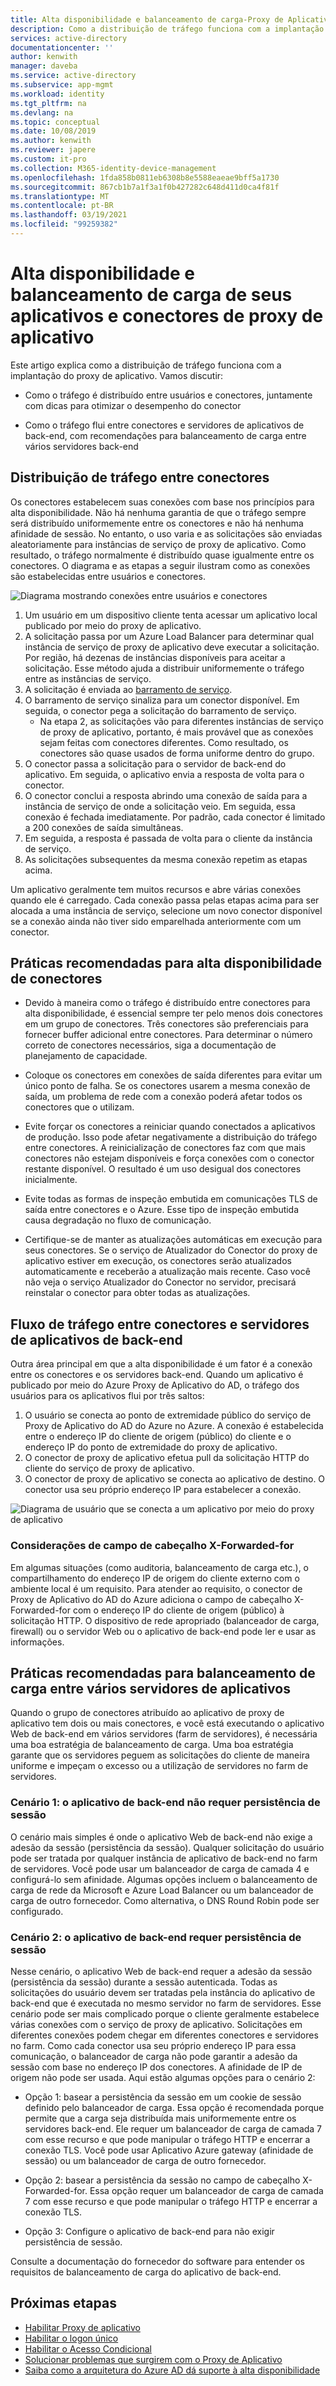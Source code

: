 ```yaml
---
title: Alta disponibilidade e balanceamento de carga-Proxy de Aplicativo do AD do Azure
description: Como a distribuição de tráfego funciona com a implantação do proxy de aplicativo. Inclui dicas de como otimizar o desempenho do conector e usar o balanceamento de carga para servidores back-end.
services: active-directory
documentationcenter: ''
author: kenwith
manager: daveba
ms.service: active-directory
ms.subservice: app-mgmt
ms.workload: identity
ms.tgt_pltfrm: na
ms.devlang: na
ms.topic: conceptual
ms.date: 10/08/2019
ms.author: kenwith
ms.reviewer: japere
ms.custom: it-pro
ms.collection: M365-identity-device-management
ms.openlocfilehash: 1fda858b0811eb6308b8e5588eaeae9bff5a1730
ms.sourcegitcommit: 867cb1b7a1f3a1f0b427282c648d411d0ca4f81f
ms.translationtype: MT
ms.contentlocale: pt-BR
ms.lasthandoff: 03/19/2021
ms.locfileid: "99259382"
---
```

# <a name="high-availability-and-load-balancing-of-your-application-proxy-connectors-and-applications"></a>Alta disponibilidade e balanceamento de carga de seus aplicativos e conectores de proxy de aplicativo

Este artigo explica como a distribuição de tráfego funciona com a implantação do proxy de aplicativo. Vamos discutir:

- Como o tráfego é distribuído entre usuários e conectores, juntamente com dicas para otimizar o desempenho do conector

- Como o tráfego flui entre conectores e servidores de aplicativos de back-end, com recomendações para balanceamento de carga entre vários servidores back-end

## <a name="traffic-distribution-across-connectors"></a>Distribuição de tráfego entre conectores

Os conectores estabelecem suas conexões com base nos princípios para alta disponibilidade. Não há nenhuma garantia de que o tráfego sempre será distribuído uniformemente entre os conectores e não há nenhuma afinidade de sessão. No entanto, o uso varia e as solicitações são enviadas aleatoriamente para instâncias de serviço de proxy de aplicativo. Como resultado, o tráfego normalmente é distribuído quase igualmente entre os conectores. O diagrama e as etapas a seguir ilustram como as conexões são estabelecidas entre usuários e conectores.

![Diagrama mostrando conexões entre usuários e conectores](media/application-proxy-high-availability-load-balancing/application-proxy-connections.png)

1. Um usuário em um dispositivo cliente tenta acessar um aplicativo local publicado por meio do proxy de aplicativo.
2. A solicitação passa por um Azure Load Balancer para determinar qual instância de serviço de proxy de aplicativo deve executar a solicitação. Por região, há dezenas de instâncias disponíveis para aceitar a solicitação. Esse método ajuda a distribuir uniformemente o tráfego entre as instâncias de serviço.
3. A solicitação é enviada ao [barramento de serviço](../../service-bus-messaging/index.yml).
4. O barramento de serviço sinaliza para um conector disponível. Em seguida, o conector pega a solicitação do barramento de serviço.
   - Na etapa 2, as solicitações vão para diferentes instâncias de serviço de proxy de aplicativo, portanto, é mais provável que as conexões sejam feitas com conectores diferentes. Como resultado, os conectores são quase usados de forma uniforme dentro do grupo.
5. O conector passa a solicitação para o servidor de back-end do aplicativo. Em seguida, o aplicativo envia a resposta de volta para o conector.
6. O conector conclui a resposta abrindo uma conexão de saída para a instância de serviço de onde a solicitação veio. Em seguida, essa conexão é fechada imediatamente. Por padrão, cada conector é limitado a 200 conexões de saída simultâneas.
7. Em seguida, a resposta é passada de volta para o cliente da instância de serviço.
8. As solicitações subsequentes da mesma conexão repetim as etapas acima.

Um aplicativo geralmente tem muitos recursos e abre várias conexões quando ele é carregado. Cada conexão passa pelas etapas acima para ser alocada a uma instância de serviço, selecione um novo conector disponível se a conexão ainda não tiver sido emparelhada anteriormente com um conector.


## <a name="best-practices-for-high-availability-of-connectors"></a>Práticas recomendadas para alta disponibilidade de conectores

- Devido à maneira como o tráfego é distribuído entre conectores para alta disponibilidade, é essencial sempre ter pelo menos dois conectores em um grupo de conectores. Três conectores são preferenciais para fornecer buffer adicional entre conectores. Para determinar o número correto de conectores necessários, siga a documentação de planejamento de capacidade.

- Coloque os conectores em conexões de saída diferentes para evitar um único ponto de falha. Se os conectores usarem a mesma conexão de saída, um problema de rede com a conexão poderá afetar todos os conectores que o utilizam.

- Evite forçar os conectores a reiniciar quando conectados a aplicativos de produção. Isso pode afetar negativamente a distribuição do tráfego entre conectores. A reinicialização de conectores faz com que mais conectores não estejam disponíveis e força conexões com o conector restante disponível. O resultado é um uso desigual dos conectores inicialmente.

- Evite todas as formas de inspeção embutida em comunicações TLS de saída entre conectores e o Azure. Esse tipo de inspeção embutida causa degradação no fluxo de comunicação.

- Certifique-se de manter as atualizações automáticas em execução para seus conectores. Se o serviço de Atualizador do Conector do proxy de aplicativo estiver em execução, os conectores serão atualizados automaticamente e receberão a atualização mais recente. Caso você não veja o serviço Atualizador do Conector no servidor, precisará reinstalar o conector para obter todas as atualizações.

## <a name="traffic-flow-between-connectors-and-back-end-application-servers"></a>Fluxo de tráfego entre conectores e servidores de aplicativos de back-end

Outra área principal em que a alta disponibilidade é um fator é a conexão entre os conectores e os servidores back-end. Quando um aplicativo é publicado por meio do Azure Proxy de Aplicativo do AD, o tráfego dos usuários para os aplicativos flui por três saltos:

1. O usuário se conecta ao ponto de extremidade público do serviço de Proxy de Aplicativo do AD do Azure no Azure. A conexão é estabelecida entre o endereço IP do cliente de origem (público) do cliente e o endereço IP do ponto de extremidade do proxy de aplicativo.
2. O conector de proxy de aplicativo efetua pull da solicitação HTTP do cliente do serviço de proxy de aplicativo.
3. O conector de proxy de aplicativo se conecta ao aplicativo de destino. O conector usa seu próprio endereço IP para estabelecer a conexão.

![Diagrama de usuário que se conecta a um aplicativo por meio do proxy de aplicativo](media/application-proxy-high-availability-load-balancing/application-proxy-three-hops.png)

### <a name="x-forwarded-for-header-field-considerations"></a>Considerações de campo de cabeçalho X-Forwarded-for
Em algumas situações (como auditoria, balanceamento de carga etc.), o compartilhamento do endereço IP de origem do cliente externo com o ambiente local é um requisito. Para atender ao requisito, o conector de Proxy de Aplicativo do AD do Azure adiciona o campo de cabeçalho X-Forwarded-for com o endereço IP do cliente de origem (público) à solicitação HTTP. O dispositivo de rede apropriado (balanceador de carga, firewall) ou o servidor Web ou o aplicativo de back-end pode ler e usar as informações.

## <a name="best-practices-for-load-balancing-among-multiple-app-servers"></a>Práticas recomendadas para balanceamento de carga entre vários servidores de aplicativos
Quando o grupo de conectores atribuído ao aplicativo de proxy de aplicativo tem dois ou mais conectores, e você está executando o aplicativo Web de back-end em vários servidores (farm de servidores), é necessária uma boa estratégia de balanceamento de carga. Uma boa estratégia garante que os servidores peguem as solicitações do cliente de maneira uniforme e impeçam o excesso ou a utilização de servidores no farm de servidores.
### <a name="scenario-1-back-end-application-does-not-require-session-persistence"></a>Cenário 1: o aplicativo de back-end não requer persistência de sessão
O cenário mais simples é onde o aplicativo Web de back-end não exige a adesão da sessão (persistência da sessão). Qualquer solicitação do usuário pode ser tratada por qualquer instância de aplicativo de back-end no farm de servidores. Você pode usar um balanceador de carga de camada 4 e configurá-lo sem afinidade. Algumas opções incluem o balanceamento de carga de rede da Microsoft e Azure Load Balancer ou um balanceador de carga de outro fornecedor. Como alternativa, o DNS Round Robin pode ser configurado.
### <a name="scenario-2-back-end-application-requires-session-persistence"></a>Cenário 2: o aplicativo de back-end requer persistência de sessão
Nesse cenário, o aplicativo Web de back-end requer a adesão da sessão (persistência da sessão) durante a sessão autenticada. Todas as solicitações do usuário devem ser tratadas pela instância do aplicativo de back-end que é executada no mesmo servidor no farm de servidores.
Esse cenário pode ser mais complicado porque o cliente geralmente estabelece várias conexões com o serviço de proxy de aplicativo. Solicitações em diferentes conexões podem chegar em diferentes conectores e servidores no farm. Como cada conector usa seu próprio endereço IP para essa comunicação, o balanceador de carga não pode garantir a adesão da sessão com base no endereço IP dos conectores. A afinidade de IP de origem não pode ser usada.
Aqui estão algumas opções para o cenário 2:

- Opção 1: basear a persistência da sessão em um cookie de sessão definido pelo balanceador de carga. Essa opção é recomendada porque permite que a carga seja distribuída mais uniformemente entre os servidores back-end. Ele requer um balanceador de carga de camada 7 com esse recurso e que pode manipular o tráfego HTTP e encerrar a conexão TLS. Você pode usar Aplicativo Azure gateway (afinidade de sessão) ou um balanceador de carga de outro fornecedor.

- Opção 2: basear a persistência da sessão no campo de cabeçalho X-Forwarded-for. Essa opção requer um balanceador de carga de camada 7 com esse recurso e que pode manipular o tráfego HTTP e encerrar a conexão TLS.  

- Opção 3: Configure o aplicativo de back-end para não exigir persistência de sessão.

Consulte a documentação do fornecedor do software para entender os requisitos de balanceamento de carga do aplicativo de back-end.

## <a name="next-steps"></a>Próximas etapas

- [Habilitar Proxy de aplicativo](application-proxy-add-on-premises-application.md)
- [Habilitar o logon único](application-proxy-configure-single-sign-on-with-kcd.md)
- [Habilitar o Acesso Condicional](application-proxy-integrate-with-sharepoint-server.md)
- [Solucionar problemas que surgirem com o Proxy de Aplicativo](application-proxy-troubleshoot.md)
- [Saiba como a arquitetura do Azure AD dá suporte à alta disponibilidade](../fundamentals/active-directory-architecture.md)